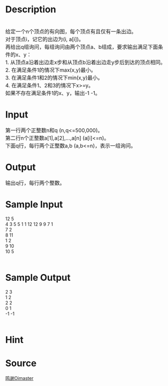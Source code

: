
# Description

<div class="content"><p><span style="font-size: medium"><br/>
给定一个n个顶点的有向图，每个顶点有且仅有一条出边。<br/>
对于顶点i，记它的出边为(i, a[i])。<br/>
再给出q组询问，每组询问由两个顶点a、b组成，要求输出满足下面条件的x、y：<br/>
1. 从顶点a沿着出边走x步和从顶点b沿着出边走y步后到达的顶点相同。<br/>
2. 在满足条件1的情况下max(x,y)最小。<br/>
3. 在满足条件1和2的情况下min(x,y)最小。<br/>
4. 在满足条件1、2和3的情况下x&gt;=y。<br/>
如果不存在满足条件1的x、y，输出-1 -1。</span></p>
<p></p></div>

# Input

<div class="content"><p><span style="font-size: medium">第一行两个正整数n和q (n,q&lt;=500,000)。<br/>
第二行n个正整数a[1],a[2],...,a[n] (a[i]&lt;=n)。<br/>
下面q行，每行两个正整数a,b (a,b&lt;=n)，表示一组询问。</span></p>
<p></p></div>

# Output

<div class="content"><p><span style="font-size: medium">输出q行，每行两个整数。</span></p>
<p></p></div>

# Sample Input

<div class="content"><span class="sampledata">12 5<br/>
4 3 5 5 1 1 12 12 9 9 7 1<br/>
7 2<br/>
8 11<br/>
1 2<br/>
9 10<br/>
10 5<br/>
<br/>
</span></div>

# Sample Output

<div class="content"><span class="sampledata">2 3<br/>
1 2<br/>
2 2<br/>
0 1<br/>
-1 -1<br/>
<br/>
</span></div>

# Hint

<div class="content"><p></p></div>

# Source

<div class="content"><p><a href="problemset.php?search=鸣谢Oimaster">鸣谢Oimaster</a></p></div>

